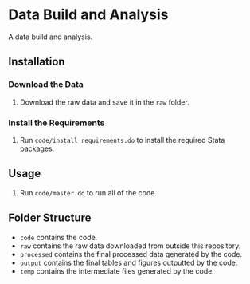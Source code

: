 # Data Build and Analysis
A data build and analysis.

## Installation
### Download the Data
1. Download the raw data and save it in the `raw` folder.

### Install the Requirements
1. Run `code/install_requirements.do` to install the required Stata packages.

## Usage
1. Run `code/master.do` to run all of the code.

## Folder Structure
- `code` contains the code.
- `raw` contains the raw data downloaded from outside this repository.
- `processed` contains the final processed data generated by the code.
- `output` contains the final tables and figures outputted by the code.
- `temp` contains the intermediate files generated by the code.
